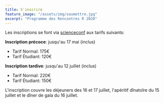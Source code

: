 ```yaml
---
title: S'inscrire
feature_image: "/assets/img/soumettre.jpg"
excerpt: "Programme des Rencontres R 2020"
---
```


Les inscriptions se font via [scienceconf](https://rr2020.sciencesconf.org/) aux tarifs suivants:

**Inscription précoce**: jusqu'au 17 mai (inclus)
- Tarif Normal: 175€
- Tarif Étudiant: 120€

**Inscription tardive**: jusqu'au 12 juillet (inclus)
- Tarif Normal: 220€
- Tarif Étudiant: 150€

L'inscription couvre les déjeuners des 16 et 17 juillet, l'apéritif dînatoîre du 15 juillet et le dîner de gala du 16 juillet.

